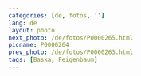 ```yaml
---
categories: [de, fotos, '']
lang: de
layout: photo
next_photo: /de/fotos/P0000265.html
picname: P0000264
prev_photo: /de/fotos/P0000263.html
tags: [Baska, Feigenbaum]
---
```

